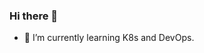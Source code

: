 ### Hi there 👋
- 🌱 I’m currently learning K8s and DevOps.
<!--
**gjjjj0101/gjjjj0101** is a ✨ _special_ ✨ repository because its `README.md` (this file) appears on your GitHub profile.

Here are some ideas to get you started:

- 🔭  I’m a junior at Beijing University of Posts and Telecommunications.
- 🌱 I’m currently learning Microservices and Distributed.
- 👯 I’m looking to collaborate on ...
- 🤔 I’m looking for help with ...
- 💬 Ask me about ...
- 📫 How to reach me: ...
- 😄 Pronouns: ...
- ⚡ Fun fact: ...
<a href="https://github.com/gjjjj0101/gjjjj0101">
  <img align="center" src="https://github-readme-stats.vercel.app/api?username=gjjjj0101&count_private=true&show_icons=true&theme=buefy&show_icons=true&include_all_commits=true" />
</a>
<a href="https://github.com/gjjjj0101/gjjjj0101">
  <img align="center" src="https://github-readme-stats.vercel.app/api/top-langs/?username=gjjjj0101&theme=buefy&layout=compact&langs_count=6" />
</a>
-->
